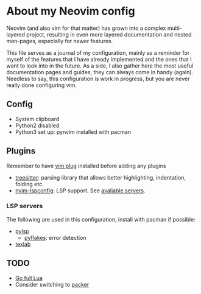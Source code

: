 # About my Neovim config

Neovim (and also vim for that matter) has grown into a complex
multi-layered project, resulting in even more layered
documentation and nested man-pages, especially for newer features.

This file serves as a journal of my configuration, mainly
as a reminder for myself of the features that I have already
implemented and the ones that I want to look into in the future.
As a side, I also gather here the most useful documentation
pages and guides, they can always come in handy (again).
Needless to say, this configuration is work in progress,
but you are never really done configuring vim.

## Config
- System clipboard
- Python2 disabled
- Python3 set up: pynvim installed with pacman

## Plugins
Remember to have [vim plug](https://github.com/junegunn/vim-plug) installed
before adding any plugins

- [treesitter](https://github.com/nvim-treesitter/nvim-treesitter): parsing library that allows better highlighting,
indentation, folding etc.
- [nvim-lspconfig](https://github.com/neovim/nvim-lspconfig): LSP support. See [avaliable servers](https://github.com/neovim/nvim-lspconfig/blob/master/doc/server_configurations.md).

### LSP servers
The following are used in this configuration, install with pacman if possible:

+ [pylsp](https://github.com/python-lsp/python-lsp-server)
    - [pyflakes](https://github.com/PyCQA/pyflakes): error detection
+ [texlab](https://github.com/latex-lsp/texlab)

## TODO
- [Go full Lua](https://github.com/nanotee/nvim-lua-guide)
- Consider switching to [packer](https://github.com/wbthomason/packer.nvim)
